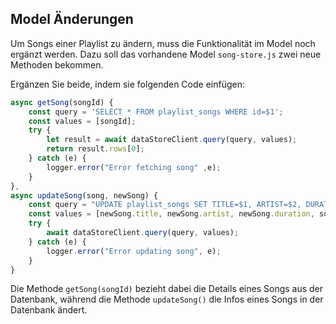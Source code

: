 ## Model Änderungen

Um Songs einer Playlist zu ändern, muss die Funktionalität im Model noch ergänzt werden.
Dazu soll das vorhandene Model `song-store.js` zwei neue Methoden bekommen.

Ergänzen Sie beide, indem sie folgenden Code einfügen:
~~~ js
async getSong(songId) { 
    const query = 'SELECT * FROM playlist_songs WHERE id=$1'; 
    const values = [songId]; 
    try { 
        let result = await dataStoreClient.query(query, values); 
        return result.rows[0]; 
    } catch (e) { 
        logger.error("Error fetching song" ,e); 
    } 
}, 
async updateSong(song, newSong) { 
    const query = "UPDATE playlist_songs SET TITLE=$1, ARTIST=$2, DURATION=$3 WHERE id=$4"; 
    const values = [newSong.title, newSong.artist, newSong.duration, song.id]; 
    try { 
        await dataStoreClient.query(query, values); 
    } catch (e) { 
        logger.error("Error updating song", e); 
    } 
} 
~~~

Die Methode `getSong(songId)` bezieht dabei die Details eines Songs aus der Datenbank, während die Methode `updateSong()` die Infos eines Songs in der Datenbank ändert.
